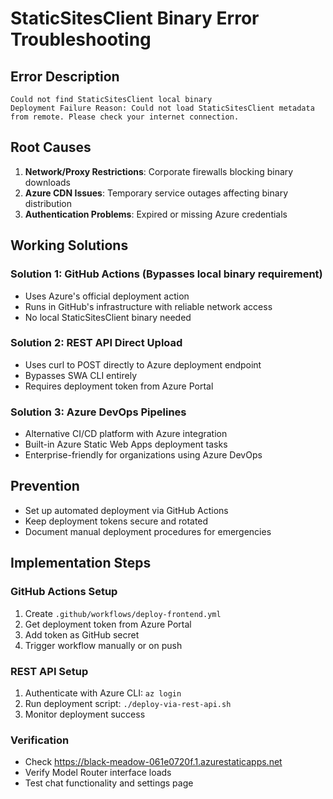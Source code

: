 # StaticSitesClient Binary Error Troubleshooting

## Error Description
```
Could not find StaticSitesClient local binary
Deployment Failure Reason: Could not load StaticSitesClient metadata from remote. Please check your internet connection.
```

## Root Causes
1. **Network/Proxy Restrictions**: Corporate firewalls blocking binary downloads
2. **Azure CDN Issues**: Temporary service outages affecting binary distribution
3. **Authentication Problems**: Expired or missing Azure credentials

## Working Solutions

### Solution 1: GitHub Actions (Bypasses local binary requirement)
- Uses Azure's official deployment action
- Runs in GitHub's infrastructure with reliable network access
- No local StaticSitesClient binary needed

### Solution 2: REST API Direct Upload
- Uses curl to POST directly to Azure deployment endpoint
- Bypasses SWA CLI entirely
- Requires deployment token from Azure Portal

### Solution 3: Azure DevOps Pipelines
- Alternative CI/CD platform with Azure integration
- Built-in Azure Static Web Apps deployment tasks
- Enterprise-friendly for organizations using Azure DevOps

## Prevention
- Set up automated deployment via GitHub Actions
- Keep deployment tokens secure and rotated
- Document manual deployment procedures for emergencies

## Implementation Steps

### GitHub Actions Setup
1. Create `.github/workflows/deploy-frontend.yml`
2. Get deployment token from Azure Portal
3. Add token as GitHub secret
4. Trigger workflow manually or on push

### REST API Setup
1. Authenticate with Azure CLI: `az login`
2. Run deployment script: `./deploy-via-rest-api.sh`
3. Monitor deployment success

### Verification
- Check https://black-meadow-061e0720f.1.azurestaticapps.net
- Verify Model Router interface loads
- Test chat functionality and settings page
